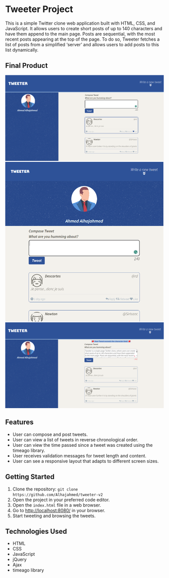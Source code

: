 # Tweeter Project

This is a simple Twitter clone web application built with HTML, CSS, and JavaScript. It allows users to create short posts of up to 140 characters and have them append to the main page. Posts are sequential, with the most recent posts appearing at the top of the page. To do so, Tweeter fetches a list of posts from a simplified ‘server’ and allows users to add posts to this list dynamically.

## Final Product

!["Screenshot of the desktop layout"](https://github.com/Alhajahmed/tweeter-v2/blob/master/public/docs/Desktop.png?raw=true)
!["Screenshot of the tablet layout"](https://github.com/Alhajahmed/tweeter-v2/blob/master/public/docs/tablet.png?raw=true)
!["Screenshot of an error message"](https://github.com/Alhajahmed/tweeter-v2/blob/master/public/docs/error%20message.png?raw=true)

## Features

- User can compose and post tweets.
- User can view a list of tweets in reverse chronological order.
- User can view the time passed since a tweet was created using the timeago library.
- User receives validation messages for tweet length and content.
- User can see a responsive layout that adapts to different screen sizes.

## Getting Started

1. Clone the repository: `git clone https://github.com/Alhajahmed/tweeter-v2`
2. Open the project in your preferred code editor.
3. Open the `index.html` file in a web browser.
4. Go to <http://localhost:8080/> in your browser.
5. Start tweeting and browsing the tweets.

## Technologies Used

- HTML
- CSS
- JavaScript
- jQuery
- Ajax
- timeago library
